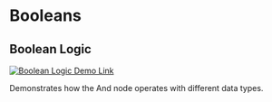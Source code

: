 # Booleans

## Boolean Logic

[![Boolean Logic Demo Link](https://img.shields.io/badge/Details-Demo_Link-green.svg)](https://ni.github.io/webvi-examples/ProgrammingBasics/Booleans/BooleanLogic/Builds/WebApp_Default%20Web%20Server/)

Demonstrates how the And node operates with different data types.
